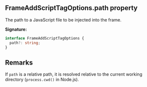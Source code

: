 ## FrameAddScriptTagOptions.path property

The path to a JavaScript file to be injected into the frame.

**Signature:**

```typescript
interface FrameAddScriptTagOptions {
  path?: string;
}
```

## Remarks

If `path` is a relative path, it is resolved relative to the current working directory (`process.cwd()` in Node.js).
